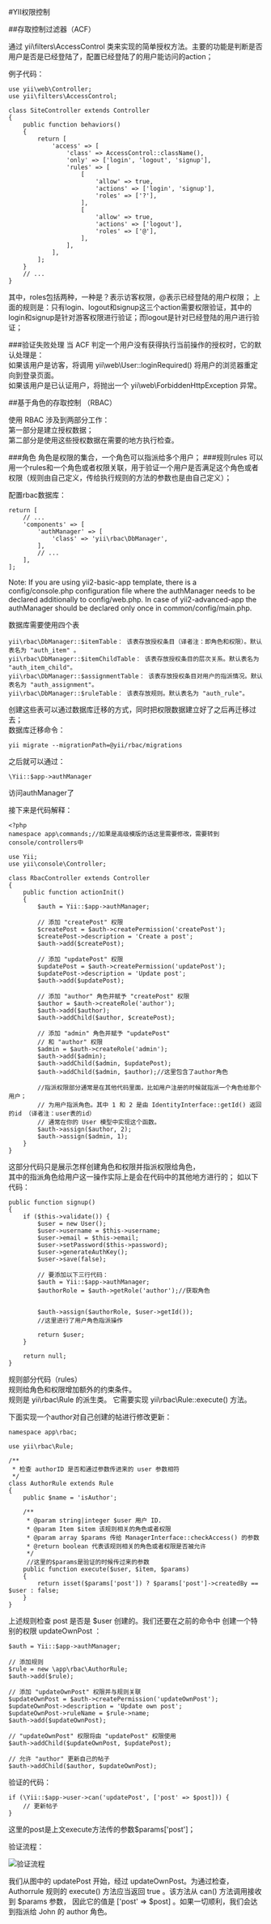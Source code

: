#YII权限控制

##存取控制过滤器（ACF）

通过 yii\filters\AccessControl 类来实现的简单授权方法。主要的功能是判断是否用户是否是已经登陆了，配置已经登陆了的用户能访问的action；

例子代码：   

	use yii\web\Controller;
	use yii\filters\AccessControl;
	
	class SiteController extends Controller
	{
	    public function behaviors()
	    {
	        return [
	            'access' => [
	                'class' => AccessControl::className(),
	                'only' => ['login', 'logout', 'signup'],
	                'rules' => [
	                    [
	                        'allow' => true,
	                        'actions' => ['login', 'signup'],
	                        'roles' => ['?'],
	                    ],
	                    [
	                        'allow' => true,
	                        'actions' => ['logout'],
	                        'roles' => ['@'],
	                    ],
	                ],
	            ],
	        ];
	    }
	    // ...
	}
	
其中，roles包括两种，一种是？表示访客权限，@表示已经登陆的用户权限；
上面的规则是：只有login、logout和signup这三个action需要权限验证，其中的login和signup是针对游客权限进行验证；而logout是针对已经登陆的用户进行验证；
  

###验证失败处理
当 ACF 判定一个用户没有获得执行当前操作的授权时，它的默认处理是：  
如果该用户是访客，将调用 yii\web\User::loginRequired() 将用户的浏览器重定向到登录页面。  
如果该用户是已认证用户，将抛出一个 yii\web\ForbiddenHttpException 异常。


##基于角色的存取控制 （RBAC）

使用 RBAC 涉及到两部分工作：  
第一部分是建立授权数据；  
第二部分是使用这些授权数据在需要的地方执行检查。

###角色
角色是权限的集合，一个角色可以指派给多个用户；
###规则rules
可以用一个rules和一个角色或者权限关联，用于验证一个用户是否满足这个角色或者权限（规则由自己定义，传给执行规则的方法的参数也是由自己定义）；

配置rbac数据库：

	return [
	    // ...
	    'components' => [
	        'authManager' => [
	            'class' => 'yii\rbac\DbManager',
	        ],
	        // ...
	    ],
	];
	
Note: If you are using yii2-basic-app template, there is a config/console.php configuration file where the authManager needs to be declared additionally to config/web.php. In case of yii2-advanced-app the authManager should be declared only once in common/config/main.php.

数据库需要使用四个表

	yii\rbac\DbManager::$itemTable： 该表存放授权条目（译者注：即角色和权限）。默认表名为 "auth_item" 。
	yii\rbac\DbManager::$itemChildTable： 该表存放授权条目的层次关系。默认表名为 "auth_item_child"。
	yii\rbac\DbManager::$assignmentTable： 该表存放授权条目对用户的指派情况。默认表名为 "auth_assignment"。
	yii\rbac\DbManager::$ruleTable： 该表存放规则。默认表名为 "auth_rule"。
	
创建这些表可以通过数据库迁移的方式，同时把权限数据建立好了之后再迁移过去；  
数据库迁移命令：   

	yii migrate --migrationPath=@yii/rbac/migrations
	
之后就可以通过：  

	\Yii::$app->authManager
	
访问authManager了

接下来是代码解释：

	<?php
	namespace app\commands;//如果是高级模版的话这里需要修改，需要转到console/controllers中
	
	use Yii;
	use yii\console\Controller;
	
	class RbacController extends Controller
	{
	    public function actionInit()
	    {
	        $auth = Yii::$app->authManager;
	
	        // 添加 "createPost" 权限
	        $createPost = $auth->createPermission('createPost');
	        $createPost->description = 'Create a post';
	        $auth->add($createPost);
	
	        // 添加 "updatePost" 权限
	        $updatePost = $auth->createPermission('updatePost');
	        $updatePost->description = 'Update post';
	        $auth->add($updatePost);
	
	        // 添加 "author" 角色并赋予 "createPost" 权限
	        $author = $auth->createRole('author');
	        $auth->add($author);
	        $auth->addChild($author, $createPost);
	
	        // 添加 "admin" 角色并赋予 "updatePost" 
			// 和 "author" 权限
	        $admin = $auth->createRole('admin');
	        $auth->add($admin);
	        $auth->addChild($admin, $updatePost);
	        $auth->addChild($admin, $author);//这里包含了author角色
	
			//指派权限部分通常是在其他代码里面，比如用户注册的时候就指派一个角色给那个用户；
	        // 为用户指派角色。其中 1 和 2 是由 IdentityInterface::getId() 返回的id （译者注：user表的id）
	        // 通常在你的 User 模型中实现这个函数。
	        $auth->assign($author, 2);
	        $auth->assign($admin, 1);
	    }
	}  
	
这部分代码只是展示怎样创建角色和权限并指派权限给角色，  
其中的指派角色给用户这一操作实际上是会在代码中的其他地方进行的；
如以下代码：  

	public function signup()
	{
	    if ($this->validate()) {
	        $user = new User();
	        $user->username = $this->username;
	        $user->email = $this->email;
	        $user->setPassword($this->password);
	        $user->generateAuthKey();
	        $user->save(false);
	
	        // 要添加以下三行代码：
	        $auth = Yii::$app->authManager;
	        $authorRole = $auth->getRole('author');//获取角色
	        
	        
	        $auth->assign($authorRole, $user->getId());
	        //这里进行了用户角色指派操作
	
	        return $user;
	    }
	
	    return null;
	}
	
	
规则部分代码（rules）  
规则给角色和权限增加额外的约束条件。  
规则是 yii\rbac\Rule 的派生类。 它需要实现 yii\rbac\Rule::execute() 方法。  

下面实现一个author对自己创建的帖进行修改更新：

	namespace app\rbac;
	
	use yii\rbac\Rule;
	
	/**
	 * 检查 authorID 是否和通过参数传进来的 user 参数相符
	 */
	class AuthorRule extends Rule
	{
	    public $name = 'isAuthor';
	
	    /**
	     * @param string|integer $user 用户 ID.
	     * @param Item $item 该规则相关的角色或者权限
	     * @param array $params 传给 ManagerInterface::checkAccess() 的参数
	     * @return boolean 代表该规则相关的角色或者权限是否被允许
	     */
	     //这里的$params是验证的时候传过来的参数
	    public function execute($user, $item, $params)
	    {
	        return isset($params['post']) ? $params['post']->createdBy == $user : false;
	    }
	}
	
上述规则检查 post 是否是 $user 创建的。我们还要在之前的命令中 创建一个特别的权限 updateOwnPost ：
	
	$auth = Yii::$app->authManager;
	
	// 添加规则
	$rule = new \app\rbac\AuthorRule;
	$auth->add($rule);
	
	// 添加 "updateOwnPost" 权限并与规则关联
	$updateOwnPost = $auth->createPermission('updateOwnPost');
	$updateOwnPost->description = 'Update own post';
	$updateOwnPost->ruleName = $rule->name;
	$auth->add($updateOwnPost);
	
	// "updateOwnPost" 权限将由 "updatePost" 权限使用
	$auth->addChild($updateOwnPost, $updatePost);
	
	// 允许 "author" 更新自己的帖子
	$auth->addChild($author, $updateOwnPost);
	
	
验证的代码：

	if (\Yii::$app->user->can('updatePost', ['post' => $post])) {
	    // 更新帖子
	}
	
这里的post是上文execute方法传的参数$params['post']；


验证流程：

![验证流程](http://www.yiichina.com/docs/guide/2.0/images/rbac-access-check-2.png) 

我们从图中的 updatePost 开始，经过 updateOwnPost。为通过检查，Authorrule 规则的 execute() 方法应当返回 true 。该方法从 can() 方法调用接收到 $params 参数， 因此它的值是 ['post' => $post] 。如果一切顺利，我们会达到指派给 John 的 author 角色。













